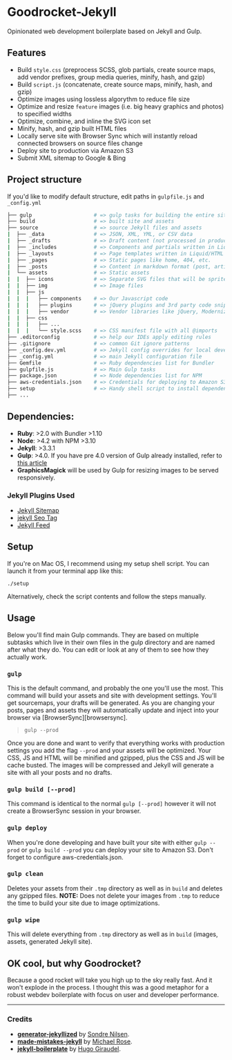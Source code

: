 # Goodrocket-Jekyll

Opinionated web development boilerplate based on Jekyll and Gulp.

## Features

- Build `style.css` (preprocess SCSS, glob partials, create source maps, add vendor prefixes, group media queries, minify, hash, and gzip)
- Build `script.js` (concatenate, create source maps, minify, hash, and gzip)
- Optimize images using lossless algorythm to reduce file size
- Optimize and resize `feature` images (i.e. big heavy graphics and photos) to specified widths
- Optimize, combine, and inline the SVG icon set
- Minify, hash, and gzip built HTML files
- Locally serve site with Browser Sync which will instantly reload connected browsers on source files change
- Deploy site to production via Amazon S3
- Submit XML sitemap to Google & Bing

## Project structure

If you'd like to modify default structure, edit paths in `gulpfile.js` and `_config.yml`

```bash
├── gulp                    # => gulp tasks for building the entire site
├── build                   # => built site and assets
├── source                  # => source Jekyll files and assets
|  ├── _data                # => JSON, XML, YML, or CSV data
|  ├── _drafts              # => Draft content (not processed in production)
|  ├── _includes            # => Components and partials written in Liquid/HTML
|  ├── _layouts             # => Page templates written in Liquid/HTML
|  ├── _pages               # => Static pages like home, 404, etc.
|  ├── _posts               # => Content in markdown format (post, articles, etc.)
|  └── assets               # => Static assets
|  |  ├── icons             # => Separate SVG files that will be sprited
|  |  ├── img               # => Image files
|  |  ├── js                
|  |  |   ├── components    # => Our Javascript code
|  |  |   ├── plugins       # => jQuery plugins and 3rd party code snippets
|  |  |   ├── vendor        # => Vendor libraries like jQuery, Modernizr, etc.
|  |  ├── css
|  |  |   ├── ...
|  |  |   └── style.scss    # => CSS manifest file with all @imports
├── .editorconfig           # => help our IDEs apply editing rules
├── .gitignore              # => common Git ignore patterns
├── _config.dev.yml         # => Jekyll config overrides for local development
├── _config.yml             # => main Jekyll configuration file
├── Gemfile                 # => Ruby dependencies list for Bundler
├── gulpfile.js             # => Main Gulp tasks
├── package.json            # => Node dependencies list for NPM
├── aws-credentials.json    # => Credentials for deploying to Amazon S3
├── setup                   # => Handy shell script to install dependencies
├── ...
```

## Dependencies:

- **Ruby**: >2.0 with Bundler >1.10
- **Node**: >4.2 with NPM >3.10
- **Jekyll**: >3.3.1
- **Gulp**: >4.0. If you have pre 4.0 version of Gulp already installed, refer to [this article](https://demisx.github.io/gulp4/2015/01/15/install-gulp4.html)
- **GraphicsMagick** will be used by Gulp for resizing images to be served responsively.

### Jekyll Plugins Used

* [Jekyll Sitemap](https://github.com/jekyll/jekyll-sitemap)
* [jekyll Seo Tag](https://github.com/jekyll/jekyll-seo-tag)
* [Jekyll Feed](https://github.com/jekyll/jekyll-feed)

## Setup

If you're on Mac OS, I recommend using my setup shell script. You can launch it from your terminal app like this:

```
./setup
```

Alternatively, check the script contents and follow the steps manually.


## Usage

Below you'll find main Gulp commands. They are based on multiple subtasks which 
live in their own files in the gulp directory and are named after what they do. 
You can edit or look at any of them to see how they actually work.

### `gulp`

This is the default command, and probably the one you'll use the most. This
command will build your assets and site with development settings. You'll get
sourcemaps, your drafts will be generated. As you are changing your posts, pages and assets they will automatically update and inject into your browser via [BrowserSync][browsersync].

> `gulp --prod`

Once you are done and want to verify that everything works with production
settings you add the flag `--prod` and your assets will be optimized. Your CSS,
JS and HTML will be minified and gzipped, plus the CSS and JS will be cache
busted. The images will be compressed and Jekyll will generate a site with all
your posts and no drafts.

### `gulp build [--prod]`

This command is identical to the normal `gulp [--prod]` however it will not
create a BrowserSync session in your browser.

### `gulp deploy`

When you're done developing and have built your site with either `gulp --prod`
or `gulp build --prod` you can deploy your site to Amazon S3. Don't forget to configure aws-credentials.json.

### `gulp clean`

Deletes your assets from their `.tmp` directory as well as in `build` and deletes
any gzipped files. **NOTE:** Does not delete your images from `.tmp` to reduce
the time to build your site due to image optimizations.

### `gulp wipe`

This will delete everything from `.tmp` directory as well as in `build` 
(images, assets, generated Jekyll site). 

## OK cool, but why Goodrocket? 
Because a good rocket will take you high up to the sky really fast. And it won't explode in the process. I thought this was a good metaphor for a robust webdev boilerplate with focus on user and developer performance.

---

### Credits

- **[generator-jekyllized](https://github.com/sondr3/generator-jekyllized)** by [Sondre Nilsen](https://github.com/sondr3).
- **[made-mistakes-jekyll](https://github.com/mmistakes/made-mistakes-jekyll)** by [Michael Rose](https://github.com/mmistakes).
- **[jekyll-boilerplate](https://github.com/HugoGiraudel/jekyll-boilerplate)** by [Hugo Giraudel](https://github.com/HugoGiraudel).
